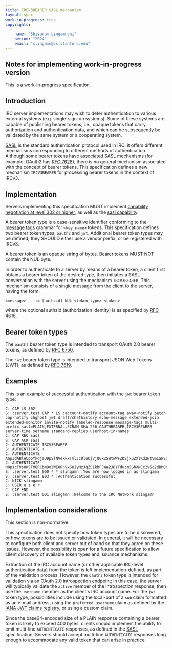 ```yaml
---
title: IRCV3BEARER SASL mechanism
layout: spec
work-in-progress: true
copyrights:
  -
    name: "Shivaram Lingamneni"
    period: "2024"
    email: "slingamn@cs.stanford.edu"
---
```


## Notes for implementing work-in-progress version

This is a work-in-progress specification.

## Introduction

IRC server implementations may wish to defer authentication to various external systems (e.g. single-sign-on systems). Some of these systems are capable of publishing bearer tokens, i.e., opaque tokens that carry authorization and authentication data, and which can be subsequently be validated by the same system or a cooperating system.

[SASL](sasl-3.1.html) is the standard authentication protocol used in IRC; it offers different mechanisms corresponding to different methods of authentication. Although some bearer tokens have associated SASL mechanisms (for example, OAuth2 has [RFC 7628](https://www.rfc-editor.org/rfc/rfc7628.html)), there is no general mechanism associated with the concept of bearer tokens. This specification defines a new mechanism `IRCV3BEARER` for processing bearer tokens in the context of IRCv3.

## Implementation

Servers implementing this specification MUST implement [capability negotiation at level 302 or higher](capability-negotiation.html), as well as the [sasl capability](sasl-3.1.html).

A bearer token type is a case-sensitive identifier conforming to the [message tags](message-tags.html) grammar for `<key_name>` tokens. This specification defines two bearer token types, `oauth2` and `jwt`. Additional bearer token types may be defined; they SHOULD either use a vendor prefix, or be registered with IRCv3.

A bearer token is an opaque string of bytes. Bearer tokens MUST NOT contain the NUL byte.

In order to authenticate to a server by means of a bearer token, a client first obtains a bearer token of the desired type, then initiates a SASL conversation with the server using the mechanism `IRCV3BEARER`. This mechanism consists of a single message from the client to the server, having the form:

    <message>   ::= [authzid] NUL <token_type> <token>

where the optional authzid (authorization identity) is as specified by [RFC 4616](https://datatracker.ietf.org/doc/html/rfc4616).

## Bearer token types

The `oauth2` bearer token type is intended to transport OAuth 2.0 bearer tokens, as defined by [RFC 6750](https://datatracker.ietf.org/doc/html/rfc6750).

The `jwt` bearer token type is intended to transport JSON Web Tokens (JWT), as defined by [RFC 7519](https://datatracker.ietf.org/doc/html/rfc7519).

## Examples

This is an example of successful authentication with the `jwt` bearer token type:

```
C: CAP LS 302
S: :server.test CAP * LS :account-notify account-tag away-notify batch cap-notify chghost jwt draft/chathistory echo-message extended-join extended-monitor invite-notify labeled-response message-tags multi-prefix sasl=PLAIN,EXTERNAL,SCRAM-SHA-256,OAUTHBEARER,IRCV3BEARER server-time setname standard-replies userhost-in-names
C: CAP REQ sasl
S: CAP ACK sasl
C: AUTHENTICATE IRCV3BEARER
S: AUTHENTICATE +
C: AUTHENTICATE AGp3dABleUpoYkdjaU9pSlNVekkxTmlJc0luUjVjQ0k2SWtwWFZDSjkuZXlKd2NtVm1aWEp5WldSZmRYTmxjbTVoYldVaU9pSnpiR2x1WjJGdGJpSjkuY2FQWncyRGw0S1pOLVNFckQ1LVdaQl9sUFB2ZUhYYU1Db1VIeE5lYmI5NEc5dzNWYVdESVJkbmdWVTk5Skt4NW5FX3lSdHBld2tISHZYc1FuTkFfTTYzR0JYR0s3YWZYQjhlLWtWMzNRRjN2OXBYQUxNUDVTelJ3TWdva3l4YXMwUmdIdTRlNEwwZDdkbjlvX25rZFhwMzRHWDNQbjFNVmtVR0JINkdkbGJPZERIcnMwNHBQUTBRai1PMlUwQUlwblpxLVhfR1FzOUVDSm80VGxQS1dS
C: AUTHENTICATE N0pscTVsOWJTMGRCbm9oZWE0RnVxSnIyMzJqZS1kbFJWa2JDYTducm5GbXNJc2V6c2dBM0piX2o5WnVfaXY0NjB0X2QyZWF5dGJWcDlQLURPVmZ6VWZrQnNLcy04MVVSUUVuVGpXNnV0NDQ1QUp6MnB4alg5MlgwR2RtT1JwQWtR
S: :server.test 900 * * slingamn :You are now logged in as slingamn
S: :server.test 903 * :Authentication successful
C: NICK slingamn
C: USER u s e r
C: CAP END
S: :server.test 001 slingamn :Welcome to the IRC Network slingamn
```

## Implementation considerations

This section is non-normative.

This specification does not specify how token types are to be discovered, or how tokens are to be issued or validated. In general, it will be necessary to configure both client and server out of band so that they agree on these issues. However, the possibility is open for a future specification to allow client discovery of available token types and issuance mechanisms.

Extraction of the IRC account name (or other applicable IRC-level authentication data) from the token is left implementation-defined, as part of the validation process. However, the `oauth2` token type is intended for validation via an [OAuth 2.0 introspection endpoint](https://datatracker.ietf.org/doc/html/rfc7662#section-2); in this case, the server will typically validate the `active` member of the introspection response, then use the `username` member as the client's IRC account name. For the `jwt` token type, possibilities include using the local-part of a `sub` claim formatted as an e-mail address, using the `preferred_username` claim as defined by the [IANA JWT claims registry](https://www.iana.org/assignments/jwt/jwt.xhtml), or using a custom claim.

Since the base64-encoded size of a PLAIN response containing a bearer token is likely to exceed 400 bytes, clients should implement the ability to emit multi-line `AUTHENTICATE` responses, as defined in the [SASL](sasl-3.1.html) specification. Servers should accept multi-line `AUTHENTICATE` responses long enough to accommodate any valid token that can arise in practice.
